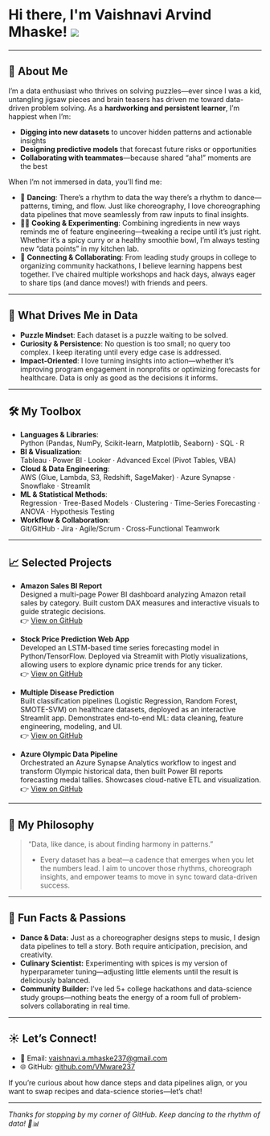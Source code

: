 # Hi there, I'm Vaishnavi Arvind Mhaske! ![](https://user-images.githubusercontent.com/18350557/176309783-0785949b-9127-417c-8b55-ab5a4333674e.gif)

---

## 🌟 About Me

I’m a data enthusiast who thrives on solving puzzles—ever since I was a kid, untangling jigsaw pieces and brain teasers has driven me toward data-driven problem solving. As a **hardworking and persistent learner**, I’m happiest when I’m:

- **Digging into new datasets** to uncover hidden patterns and actionable insights  
- **Designing predictive models** that forecast future risks or opportunities  
- **Collaborating with teammates**—because shared “aha!” moments are the best

When I’m not immersed in data, you’ll find me:

- 💃 **Dancing**: There’s a rhythm to data the way there’s a rhythm to dance—patterns, timing, and flow. Just like choreography, I love choreographing data pipelines that move seamlessly from raw inputs to final insights.  
- 👩‍🍳 **Cooking & Experimenting**: Combining ingredients in new ways reminds me of feature engineering—tweaking a recipe until it’s just right. Whether it’s a spicy curry or a healthy smoothie bowl, I’m always testing new “data points” in my kitchen lab.  
- 🤝 **Connecting & Collaborating**: From leading study groups in college to organizing community hackathons, I believe learning happens best together. I’ve chaired multiple workshops and hack days, always eager to share tips (and dance moves!) with friends and peers.

---

## 🚀 What Drives Me in Data

- **Puzzle Mindset**: Each dataset is a puzzle waiting to be solved.  
- **Curiosity & Persistence**: No question is too small; no query too complex. I keep iterating until every edge case is addressed.  
- **Impact-Oriented**: I love turning insights into action—whether it’s improving program engagement in nonprofits or optimizing forecasts for healthcare. Data is only as good as the decisions it informs.

---

## 🛠️ My Toolbox

- **Languages & Libraries**:  
  Python (Pandas, NumPy, Scikit-learn, Matplotlib, Seaborn) · SQL · R  
- **BI & Visualization**:  
  Tableau · Power BI · Looker · Advanced Excel (Pivot Tables, VBA)  
- **Cloud & Data Engineering**:  
  AWS (Glue, Lambda, S3, Redshift, SageMaker) · Azure Synapse · Snowflake · Streamlit  
- **ML & Statistical Methods**:  
  Regression · Tree-Based Models · Clustering · Time-Series Forecasting · ANOVA · Hypothesis Testing  
- **Workflow & Collaboration**:  
  Git/GitHub · Jira · Agile/Scrum · Cross-Functional Teamwork  

---

## 📈 Selected Projects

- **Amazon Sales BI Report**  
  Designed a multi-page Power BI dashboard analyzing Amazon retail sales by category. Built custom DAX measures and interactive visuals to guide strategic decisions.  
  👉 [View on GitHub](https://github.com/VMware237/amazonBIreport)

- **Stock Price Prediction Web App**  
  Developed an LSTM-based time series forecasting model in Python/TensorFlow. Deployed via Streamlit with Plotly visualizations, allowing users to explore dynamic price trends for any ticker.  
  👉 [View on GitHub](https://github.com/VMware237/stockpricepredictor)

- **Multiple Disease Prediction**  
  Built classification pipelines (Logistic Regression, Random Forest, SMOTE-SVM) on healthcare datasets, deployed as an interactive Streamlit app. Demonstrates end-to-end ML: data cleaning, feature engineering, modeling, and UI.  
  👉 [View on GitHub](https://github.com/VMware237/multiple_disease_prediction)

- **Azure Olympic Data Pipeline**  
  Orchestrated an Azure Synapse Analytics workflow to ingest and transform Olympic historical data, then built Power BI reports forecasting medal tallies. Showcases cloud-native ETL and visualization.  
  👉 [View on GitHub](https://github.com/VMware237/azure_olympic_data_pipeline)

---

## 🎯 My Philosophy

> “Data, like dance, is about finding harmony in patterns.”  
>
> - Every dataset has a beat—a cadence that emerges when you let the numbers lead. I aim to uncover those rhythms, choreograph insights, and empower teams to move in sync toward data-driven success.

---

## 🎉 Fun Facts & Passions

- **Dance & Data:** Just as a choreographer designs steps to music, I design data pipelines to tell a story. Both require anticipation, precision, and creativity.  
- **Culinary Scientist:** Experimenting with spices is my version of hyperparameter tuning—adjusting little elements until the result is deliciously balanced.  
- **Community Builder:** I’ve led 5+ college hackathons and data-science study groups—nothing beats the energy of a room full of problem-solvers collaborating in real time.  

---

## ☀️ Let’s Connect!

- 📧 Email: [vaishnavi.a.mhaske237@gmail.com](mailto:vmhaske059@gmail.com)  
- 🌐 GitHub: [github.com/VMware237](https://github.com/VMware237)  

If you’re curious about how dance steps and data pipelines align, or you want to swap recipes and data-science stories—let’s chat!  

---

*Thanks for stopping by my corner of GitHub. Keep dancing to the rhythm of data! 💃📊*  
